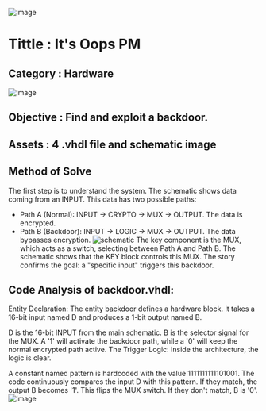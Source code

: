 ![image](https://github.com/user-attachments/assets/93800b67-9184-4e83-aee7-c684c26a447a)                           
# Tittle      : It's Oops PM
## Category   : Hardware  
![image](https://github.com/user-attachments/assets/334f65ae-811c-4e80-8da3-6b5fd88b5f95)
## Objective  : Find and exploit a backdoor.
## Assets     : 4 .vhdl file and schematic image

## Method of Solve
The first step is to understand the system. The schematic shows data coming from an INPUT. This data has two possible paths:
- Path A (Normal): INPUT -> CRYPTO -> MUX -> OUTPUT. The data is encrypted.
- Path B (Backdoor): INPUT -> LOGIC -> MUX -> OUTPUT. The data bypasses encryption.
![schematic](https://github.com/user-attachments/assets/4a4ed378-91d7-4f4c-8b92-c2a3239328cc)
The key component is the MUX, which acts as a switch, selecting between Path A and Path B. 
The schematic shows that the KEY block controls this MUX. 
The story confirms the goal: a "specific input" triggers this backdoor.

## Code Analysis of backdoor.vhdl:
Entity Declaration: The entity backdoor defines a hardware block. It takes a 16-bit input named D and produces a 1-bit output named B.

D is the 16-bit INPUT from the main schematic.
B is the selector signal for the MUX. A '1' will activate the backdoor path, while a '0' will keep the normal encrypted path active.
The Trigger Logic: Inside the architecture, the logic is clear.

A constant named pattern is hardcoded with the value 1111111111101001.
The code continuously compares the input D with this pattern.
If they match, the output B becomes '1'. This flips the MUX switch.
If they don't match, B is '0'.
![image](https://github.com/user-attachments/assets/30dc8f2c-9ece-417c-b25f-16b57f41ab93)
